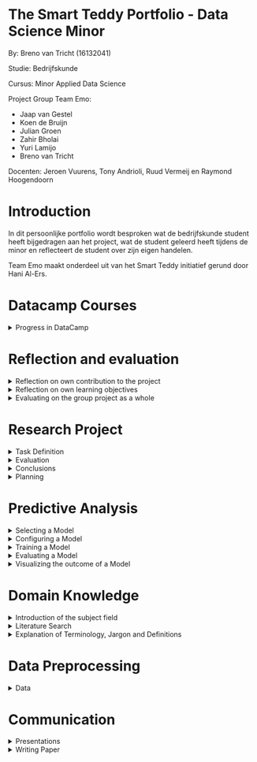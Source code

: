 # The Smart Teddy Portfolio - Data Science Minor
By: Breno van Tricht      (16132041)

Studie: Bedrijfskunde

Cursus: Minor Applied Data Science

Project Group Team Emo: 
- Jaap van Gestel 
- Koen de Bruijn 
- Julian Groen 
- Zahir Bholai 
- Yuri Lamijo 
- Breno van Tricht

Docenten: Jeroen Vuurens, Tony Andrioli, Ruud Vermeij en Raymond Hoogendoorn

# Introduction
In dit persoonlijke portfolio wordt besproken wat de bedrijfskunde student heeft bijgedragen aan het project, wat de student geleerd heeft tijdens de minor en reflecteert de student over zijn eigen handelen. 

Team Emo maakt onderdeel uit van het Smart Teddy initiatief gerund door Hani Al-Ers.  

# Datacamp Courses

<details><summary>Progress in DataCamp</summary>

![](Images/Datacamp-Courses.png)

In de eerste week was het haalbaar en goed te doen voor mij om één datacamp course af te ronden, de week daarop werden dat er 4 en dat was net te veel voor mij. Ik had zelf nog nooit geprogammeerd en dit was compleet nieuw voor mij. Hier is toen een kleine achterstand ontstaan waardoor er achter de volgende courses “late” bij staat. Gedurende de minor liep ik gemiddeld anderhalve week achter op de datacamp deadlines.

</details>


# Reflection and evaluation


<details><summary>Reflection on own contribution to the project</summary>


**Situatie**

Begin dit schooljaar ben ik begonnen met de Minor Applied Data Science op de Haagse Hogeschool. Ik had aan het begin veel vertrouwen dat ik veel zal gaan leren tijdens deze minor. Ik koos een minor buiten mijn eigen studierichting en zag dit als een grote uitdaging. 
Het Smart Teddy team waar ik onderdeel van uitmaakte werkte aan emotieherkenning bij ouderen met dementie. Dit werd gedaan met behulp van audio. Dit team bestond grotendeels uit software engineer studenten. Dit project had ik gekozen omdat ik geïnteresseerd ben in psychologie en ik hier graag onderzoek naar wilde doen. Tijdens de minor wilde ik gebruik gaan maken van de kennis en kwaliteiten uit mijn studie bedrijfskunde.   


**Taak**

Doordat ik minder snel op dezelfde golflengte was met de programmeurs over de technische kant, heb ik aangeboden om andere onderzoekstaken op me te nemen. Denk hierbij aan het opstarten van het onderzoek, de richtlijnen vormgeven, het woord nemen bij meetings, onderzoek doen naar het onderwerp/probleem, de research proposal opzetten en het schrijven van de paper. Ook het online contact met bijvoorbeeld de probleemeigenaar Hani werd een van mijn taken. Hani verwachtte op een gegeven moment dat wij bij elke meeting een presentatie hielden. Verder kreeg ik de onderzoekende taak om de emoties te verkennen en te oriënteren welke wij zouden gaan classificeren.


**Actie**


Ik had aan mijn projectgroepje voorgesteld om de presentaties voor Hani op mij te nemen en hier een leidende rol in te spelen. Mochten er dingen niet lekker lopen of verkeerd gaan meldde ik dat bij Hani en hadden hij en ik in het bijzijn van de groep hier discussies over. Er was een andere student die geen programmeur van aard was in mijn groepje, Zahir. Zahir en ik hebben veel onderzoek gerichte taken op ons genomen. Zo hebben wij bijvoorbeeld samen onderzoek gedaan, een research proposal gemaakt en zijn we begonnen aan de research paper. In de research proposal hadden we als eerste voor de evaluatiemethode recall gekozen, omdat dat ons het meest voordehand liggend leek. Achteraf bleek dat niet zo te zijn. Dit onderwerp is vaak met de docenten besproken waarbij ik terugkoppeling heb gekregen van Tony en Jeroen. Daarnaast heb ik ook naar Hani zijn mening gevraagd om zo een compleet beeld te krijgen. Hiernaast heb ik mij als enige gefocust op de ziekte dementie in het algemeen. 

**Resultaat**

Het heeft goed gewerkt om op deze manier te handelen. Ik heb alle presentaties voor Hani mogen doen en heb het contact via Teams met docenten geregeld wanneer er vragen waren.	Ik vond het een fijne rol om aan de onderzoekende kant van het project te zitten. Ik had uiteindelijk ook de ruimte gekregen om mee te kunnen helpen met het programmeren en vond het fijn om ook hier een bijdrage te kunnen leveren. Daarnaast heb ik mij verdiept in de ziekte dementie, dit vond ik erg interessant en dit hielp heel erg bij het vorm geven van het project. Dit was me goed afgegaan en ik vond het een leuke taak. De research proposal is naar alle docenten toegestuurd en was na een aantal puntjes feedback in orde.


**Reflectie**

Door mij te richten op de onderzoekende taken als contributie aan het project, heb ik veel geleerd over onderzoek doen. Zo weet ik nu hoe je een research proposal opstelt, hoe je in online databanken op zoek gaat naar relevante artikelen over een bepaald onderwerp en hoe je een research paper schrijft. Ik ben tevreden over mijn handelingen en ben ook blij dat ik tijdens deze minor vaak heb mogen presenteren. Dit vond ik eerst nog erg spannend. De anderen zijn ook blij geweest dat zij het contact met Hani en de presentaties voor hem los konden laten. Hier heb ik van mijn medestudenten meerdere malen complimenten over gekregen.


</details>



<details><summary>Reflection on own learning objectives</summary>


**Situatie**

Ik had erg veel interesse in programmeren doordat ik een visie van mijn toekomst heb waarin ik graag wil gaan ondernemen en een online start-up wil gaan runnen. Ik vind data erg interessant en hier deed ik al het een en ander mee. Zo heb ik bij mijn vorige stageplek, een online marketingbureau, veel met Google Analytics gespeeld en vond ik dit super interessant. In het marketingbureau waar ik stageliep werd ook gebruik gemaakt van Machine Learning en hier was ik nieuwsgierig naar. Om hier meer over te leren heb ik gekozen voor de Minor Applied Data Science.

**Taak**

In welke sector ik een start-up wil beginnen, weet ik nog niet precies, maar ik weet wel dat ik dit het liefst online doe en daar komt ongetwijfeld programmeren bij kijken. Om hier een handigheidje in te creëren en meer van te begrijpen ben ik de Minor Applied Data Science gaan volgen. Hier komen beide werelden in een, zo wil ik graag meer leren over programmeertalen en dit ook toepassen op real world data. Ik had van een aantal bronnen vernomen dat Python een relatief makkelijke programmeertaal is en ik had als leerdoel gesteld dat ik in ieder geval de basis hiervan kon beheersen. Ik had de verwachting gesteld om tijdens de minor erachter te komen of Data Science en programmeren wat voor mij is. Verder wil ik ook mijn onderzoeksvaardigheden uitbreiden, dit is iets wat in mijn studie vaak aan bod is gekomen alleen heb ik nog nooit mogen ervaren hoe dat is met een technisch vraagstuk. Ik wilde mijn kennis verrijken met de werking van machine learning en de gedachtegang van programmeertalen.  


**Actie**


Om de basis van Python te leren beheersen heb ik gedurende de minor veel aandacht besteed aan de courses van Datacamp. De lectures van Jeroen hebben mij veel geleerd over verschillende modellen en de lectures van Tony over onderzoek doen zijn mij goed bijgebleven. Scrum was voor mij voorafgaand aan de minor onbekend. Met behulp van het bouwen van lego en het gebruik van scrum gedurende de minor, heb ik meer kennis over de toepasbaarheid hiervan.
Hiernaast heb ik ook veel kunnen leren van mijn projectgroepje. Zij stonden altijd klaar wanneer ik een vraag had over een stukje code of wanneer ik vastliep met het onderzoek.

**Resultaat**

De Datacamp courses waren erg interessant en handig in elkaar gezet. Ik vond het heel fijn om hier doorheen te lopen en ik ben een stuk beter gaan begrijpen hoe een computer denkt en handelt. Deze courses gecombineerd met de klassikale lessen werkte erg goed om de niet-programmeurs zoals ik bij te spijkeren. Door deze kennis direct toe te passen tijdens ons project en de hackathon heb ik het gevoel gekregen dat ik de basis van Python onder de knie heb.

**Reflectie**

Ik vind dat ik het goed heb gedaan en ben tevreden met de geboekte resultaten tijdens de minor. Door de meetings met Tony heb ik veel geleerd over het onderzoek doen in de technische sector. De gesprekken met Tony heb ik altijd heel prettig ervaren en ik vond het fijn om samen te sparren over ideeën. Deze manier van kritisch denken neem ik mee en kan ik gaan toepassen op andere situaties. Daarnaast heb ik geleerd dat ik programmeren en/of machine learning super interessant vind, maar dat dit toch niet helemaal voor mij is weggelegd. Ik ben blij dat ik deze kennis heb opgedaan en dat ik heb mogen ervaren hoe het is om onderzoek te doen naar een technisch vraagstuk.

</details>



<details><summary>Evaluating on the group project as a whole</summary>

**Situatie**

Tijdens de Minor Applied Data Science maakte ik deel uit van Team Emo. Team Emo bestaat uit een groep van 6 studenten. 4 van de 6 studenten studeren ICT en hebben als richting Software Engineering gekozen, 1 student studeert Bestuurskunde en als laatste studeer ikzelf Bedrijfskunde. Verschillende studies betekent verschillende kennis en invalshoeken. Iedereen studeert op de Haagse Hogeschool, waardoor wij ook wel herkend worden als het groepje waar de docent Nederlands mee kan praten tijdens meetings.

**Taak** 

Toen wij elkaar ontmoetten tijdens de kick-off, bleek het dat de programmeurs elkaar onderling al kenden. 3 van de 6 kenden elkaar van vorige projecten. Dit was erg fijn en zorgde ervoor dat er snel een relaxte sfeer was. Ik wist niet meteen wat mijn rol was in de groep en ik wist ook niet wat er van mij verwacht ging worden. Ook wist ik niet zo goed wat ik van mijzelf moest verwachten. Op dag 1 probeerde ik een beetje de leidende rol te nemen. 

**Actie** 

Wij wilden meteen op de eerste dag een taakverdeling, rolverdeling en afspraken maken over hoe we alles zouden gaan doen tijdens de minor. Ook wilden wij de meetings met docenten meteen plannen zodat wij goed van start konden gaan. Jaap heeft toen, met zijn docenten privilege, lokalen gereserveerd voor de meetings met docenten. Yuri is onze scrum master geworden. Wij hebben gedurende de minor gewerkt met sprints van 2 weken. De taken werden onderling per sprint verdeeld. Het contact werd geregeld via een Discord server die werd aangemaakt. Hierop vond elke dag de daily stand-up plaats en hielden wij elkaar op de hoogte over de status van het project en bijbehorende taken. Op de dagen dat wij fysiek aanwezig moesten zijn voor een college of meeting, werkten wij samen aan het project op school. Op de andere dagen deden wij dit vanuit huis.

**Resultaat** 

Ik vond het in het begin lastig om een rol te vinden die bij mij pastte tijdens het project. Ik had namelijk geen kennis over scrum en wist helemaal niks van programmeren af. Het merendeel van mijn groepje bestond uit programmeurs en hadden wel ervaring met scrum. Hierdoor moest ik soms terug te vallen op de kennis van mijn projectleden. Yuri is de gehele minor onze scrum master geweest. Er kwam al snel naar voren dat Jaap de leiding nam.

**Reflectie**

Het project en de samenwerking tussen de studenten verliep erg soepel. Ik had graag de leiding willen nemen tijdens het project, maar dat bleek erg lastig. Gelukkig nam Jaap snel de leiding, dit was erg fijn en ik ben hem hier dankbaar voor. Ik was blij toen ik hoorde dat een andere student in mijn groepje niet weet hoe programmeren te werk gaat. Tijdens de minor heb ik mij veel gericht op het onderzoeksaspect en heb ik in mindere mate een bijdrage kunnen leveren bij het programmeren aan het project. Het was prettig om op de Discord server met elkaar contact te leggen over het project en ik ben van mening dat iedereen gemotiveerd was. Toch mistte ik ergens het persoonlijk contact tijdens het project. Dit ben ik namelijk gewend uit mijn vorige projectgroepen tijdens de studie Bedrijfskunde. Op de studie Bedrijfskunde zitten veel extraverte studenten waar ik als introvert sneller bevriend mee raak. We waren allemaal erg gefocust op het project waardoor er weinig tijd over was om ook persoonlijk contact te maken. Dit deed niet af aan de resultaten.


</details>


# Research Project
<details><summary> Task Definition</summary>

**Context**

Smart teddy is een therapeutisch compagnon die geplaatst zal gaan worden bij senioren thuis. Deze senioren zitten in de beginnende fase van dementie. Dementie is een verzamelnaam voor ruim vijftig ziektes, de meest voorkomende vorm is Alzheimer. Dementie is een ingewikkelde en ingrijpende ziekte die veel vragen oproept. 
De Smart Teddy zal gebruikt gaan worden om de quality of life (QoL) te monitoren bij senioren in de beginnende fase van dementie. Dit zal gedaan worden door een aantal sensoren en een hiervan is een microfoon die audio zal opnemen. Gecombineerd met de software in de base station zal dit rapporten produceren over de qualite of life. 

In de minor zijn er meerdere groepen bezig met dit vraagstuk. Zo bestaat er ook het team Nourishment, zij houden zich bezig met de eet/drink geluiden van de senior. Ook is er een team dat zich verdiept in de dialogen die gevoerd worden door de senior, dat is team Dialogue. 

Ik maak onderdeel uit van Team Emo, wij hebben ons bezig gehouden met het detecteren van emoties uit audio. Het detecteren van emoties kan voor veel voordelen zorgen. Dementerende ouderen tonen vaak minder emoties wanneer zij zich in een later stadium van dementie bevinden. In het begin van de ziekte tonen de senioren vaak boze emoties. Dit komt doordat ze meestal niet meteen kunnen accepteren of beseffen wat er met ze aan de hand is.

Door bij te houden hoe vaak bepaalde emoties getoond worden, kan de patient beter gemonitord worden. Deze informatie geeft indicaties over de quality of life. Verzorgers en andere health experts kunnen zo beter overzicht houden over hoe het met de senioren gaat.

**Hoofdvraag**

Ik heb veel gewerkt aan het creeren van onze hoofdvraag, na de hoofdvraag te bespreken met alle docenten hebben wij gekozen voor:

> Which machine learning models achieve the highest precision classifying emotions, using datasets containing audio with labelled vocal emotional expressions recorded in a professional recording studio, to recognize emotions within household environments?


Het eerste deel van de hoofdvraag is tot stand gekomen doordat wij gaan onderzoeken welke machine learning model de beste resultaat levert. Het beste resultaat wordt bepaald door de metriek "precision". Hier is veel discussie rondon ontstaan en zal straks meer aan bod komen in het kopje Research Proposal hieronder. 

Het tweede deel van de hoofdvraag slaat op het feit dat wij geen real life data van dementerende ouderen hebben ontvangen. Hierdoor hebben wij er het beste van moeten maken. Dit hebben wij gedaan door gebruik te maken van een gelabelde dataset die ook in andere onderzoeken gebruikt werd.

Het derde deel na de laatste komma is het onderdeel wat wij willen uitbreiden aan bestaand onderzoek. Er is al onderzoek gedaan naar emotieherkenning, maar wij wilden dit beter toepasbaar maken op ons probleem. Zo hebben wij ervoor gekozen om geluiden toe te voegen die je ook in een huishouden tegen zou kunnen komen. Hierdoor bootsen wij de omgeving na waar de teddybear in de toekomst functioneel zal gaan zijn.

**Deelvragen**

>1. Which machine learning algorithms are available in literature to classify emotions from audio? 

>2. Can the known methods of classifying be reproduced with the same precision/recall on the available dataset?

>3. How can precision in machine learning algorithms be improved for the RAVDESS and CREMA-D datasets?

>4. How will balancing the dataset impact the precision of the algorithm?

**Research Proposal**

De research proposal is geschreven door Zahir en ik. In de research proposal staan de onderzoeksvragen waar wij antwoord op willen en de methoden die we daarvoor willen gebruiken.

Hiermee hebben wij een goede basis gelegd voor de start aan de research paper. In de proposal staan alle stapsgewijze veranderingen aan de hoofdvraag genoteerd. Hieronder staat de scope van het project uitgelegd. De hoofdvraag is opgesplitst in deelvragen en de gekozen evaluatiemethode wordt uitgelegd. Ook staat er al een begin aan de related work in voor in de paper, deze is gemaakt door Yuri.

De research proposal kunt u [hier](https://docs.google.com/document/d/1NxFVP1G9DyZr4Q7_GdJvULewCiscxtOvygtyHUCDSeE/edit#heading=h.toqny89ut4bx) vinden.


</details>

<details><summary> Evaluation</summary>

Gedurende de minor was het niet mogelijk om alle experimenten uit te voeren. Hierdoor zijn er nog een aantal dingen die gedaan zouden kunnen worden om ons onderzoek te verbeteren.

**Model trainen met audio van de doelgroep (senioren in beginnende fase van dementie)**

Het model dat wij gemaakt hebben kan met een precision van 84% de emotie herkennen in een stand-out set. Dit is een mooi resultaat, maar hierdoor is het nog onzeker hoe goed het model zou werken op real world data. Wanneer de eerste prototypes van de Smart Teddy bij senioren komen te staan en er daadwerkelijke audio data verzameld wordt zou het model beter getraind kunnen worden. De audio die wij hebben gebruikt is redelijk clean en dat is ook de reden waarom wij achtergrond geluiden hebben toegevoegd om het lastiger te maken.

**Meer datasets toevoegen**

Het onderzoek was in de eerste instantie gedaan met twee datasets, [RAVDESS](https://www.kaggle.com/uwrfkaggler/ravdess-emotional-speech-audio) en [CREMA-D](https://www.kaggle.com/ejlok1/cremad). Toen de datasets [TESS](https://www.kaggle.com/ejlok1/toronto-emotional-speech-set-tess) en [SAVEE](https://www.kaggle.com/barelydedicated/savee-database) werden toegevoegd werd de precisie verhoogd. Er zou gekeken kunnen worden naar het toevoegen van meer soortgelijke audio datasets met gelabelde emoties. In "future work" van de [research paper](Files/Research_Paper_Emotions.pdf) zijn er een paar dataset kandidaten genoemd: eNTERFACE, EMO-DB, DES en SUSAS.

**Toevoegen of weg laten van emoties**

Er zou nog gekeken kunnen worden naar de geclassificeerde emoties. Op dit moment hebben we het model getraind 4 gekozen emoties. Dit is gedaan omdat dit de beste resultaat opleverde met de gekozen parameters. Het is ook mogelijk om met een verzorger of medisch professional te kijken naar relevante emoties van dementerende ouderen. De parameters learning rate en batch size zouden getuned kunnen worden.


</details>

<details><summary> Conclusions </summary>

Om de hoofdvraag te kunnen beantwoorden hebben wij veel verschillende modellen gebruikt om te achterhalen welk het beste presteert. Hiervoor hebben wij als eerst KNN, MLP, Logistical Regression en SVM gebruikt. Ieder projectlid had zijn eigen model gekregen om aan te sleutelen. Zo heb ik de KNN mogen maken. Hier kwam uit dat SVM en KNN het beste presteren. Echter scoort de KNN 100% op de training accuracy en is dus aan het overfitten. De resultaten per emotie en augmentatietype zijn terug te vinden in deze [Spreadsheet](https://docs.google.com/spreadsheets/d/1wc8sp6qxJ8SR_4TogPoZNkbWzzibx6kIHkYBRkAg0OI/edit#gid=995783680)

Uit onderzoek kwam al snel naar voren dat CNN een veelgebruikte methode was voor ons probleem. Hier zijn wij op gaan focussen na het uitproberen van de hiervoor genoemde modellen. Het voorgestelde CNN model in de [paper](Files/Research_Paper_Emotions.pdf) kan de emoties: happy, angry, neutral en sad exclusief huishoudelijke geluiden detecteren met een precision van 84%. Inclusief huishoudelijke achtergrond geluiden kwam er een precision van 80% uit. Deze resultaten laat zien dat, zoals verwacht, achtergrond geluiden toevoegen een negatieve impact heeft op de precision. Deze achtergrond geluiden zijn kunstmatig toegevoegd en zouden wellicht niet representeerbaar zijn voor de geluiden die je tegen zou kunnen komen in bijvoorbeeld de woonkamer van een senior. 

Uit ons onderzoek valt te concluderen dat emoties herkennen met een CNN functioneert. Hier kan nuttige informatie uit gehaald worden voor de quality of life. Denk bijvoorbeeld aan schommelingen in emoties of aanhoudende negatieve emoties. Hiermee kan een verzorger bepalen of er ingegrepen moet worden bij een senior en/of hij/zij nog in staat is om alleen te wonen.


</details>

<details><summary>  Planning</summary>

Team Emo had ervoor gekozen om de Agile Scrum-methode te hanteren. Meer dan de helft was hier bekend mee en vond dit een fijne methode om mee te werken. Voor mij was dit echter nieuw. Ik heb hier veel over geleerd tijdens de workshop van Tony. Wij hadden besloten om een vaste scrummaster aan te wijzen en Yuri kreeg deze rol.

---

<details><summary> Scrumboard- Github</summary>

Voor de sprintplanning maakten wij gebruik van Github. Deze repository is vormgegeven door Koen. Wij werkten eerst met sprints van één week. Na een aantal sprints hebben wij dat veranderd naar sprints van 2 weken. Dit vonden wij beter aansluiten bij de taken en de weekplanning qua meetings, presentaties en colleges. Elke sprint werden de taken vertaald naar user stories door de scrummaster Yuri. Vervolgens werden de user stories verdeeld over de projectleden. Zo had iedereen overzicht over wat er gedaan moest worden en hadden we inzicht wat door wie werd gedaan tijdens de sprint.

Hieronder is weergeven hoe we ons board vorm hebben gegeven. In de linkerkolom "To-do", in het midden "In progress" en "Waiting for feedback" en in de rechterkolom "Done".

![](Images/Scrumboard.png)

Hieronder volgt een overzicht van alle user stories waaraan ik heb gewerkt:

![](Images/User_Story1.png)

![](Images/User_Story2.png)

![](Images/User_Story3.png)

</details>

---

<details><summary> Roadmap - Miro</summary>

In de eerste paar weken vonden wij het erg lastig om het overzicht te houden over alle werkzaamheden die verricht moesten worden om de minor succesvol af te ronden. Hiervoor hadden we toen gezamenlijk een roadmap van gemaakt. De roadmap is heel het project als rode draad gebruikt om te bepalen welke user stories er gemaakt moesten worden en wat de opeenvolgende taken zullen gaan zijn.

![](Images/Emotions_Roadmap.jpg)

</details>

---

<details><summary> Daily Standup - Discord</summary>

Dagelijks hadden wij een Daily Standup. Deze werd op de maandag en woensdag fysiek gehouden omdat dat de dagen waren dat wij op school aanwezig waren. De overige 3 weekdagen werd de standup via Discord gehouden. Tijdens de standup bespraken wij per persoon wat diegene gister gedaan had en wat diegene vandaag van plan is om te gaan uitvoeren. Ook was er ruimte om te delen waar je tegen aan liep en werd er besproken hoe dat opgelost zou kunnen worden.   

</details>

---

<details><summary> Retrospective - Fraankly</summary>

De retrospective werd eenmaal in de 2 weken gehouden aan het eind van de sprint. Deze vond plaats met behulp van de website Fraankly. Hierin konden we aangeven wat we vonden dat er goed ging, wat er minder goed ging en wat we zouden willen veranderen. Vervolgens kon je stemmen op de kaarten die jij het belangrijkst vond en werden er actiepunten uit opgesteld. Hieronder is een voorbeeld te zien van hoe een retrospective erbij ons uitzag. Op onze [Github](https://github.com/koendebruijn/Emotions/wiki/Retrospective) zijn de overige retrospectives te vinden.

![](Images/Retrospective.png)

</details>

---

<details><summary> Refinement - Discord</summary>

Halverwege de sprint werd er een refinement gehouden op Discord. Tijdens de refinement werd de scrumboard gestreamd. Zo kon iedereen mee kijken hoe het gaat met de gemaakte user stories. In deze meeting keken we naar de stand van zaken en werd ingeschat of het haalbaar was om de geplande taken af te ronden. Naast de scrumboard op Github werd er ook gekeken naar de Roadmap op Miro.

</details>


</details>


# Predictive Analysis

<details><summary>Selecting a Model </summary>

Voor ons onderzoek moesten wij een manier vinden om emoties te herkennen uit audio. Wij hebben gebruik gemaakt van: MLP, Logistic Regression, KNN, SVM en CNN.
Elk projectlid kreeg een taak om een machine learning model op zijn bord te nemen. Ik heb samen met Jaap gewerkt aan een KNN model. De voornaamste reden dat we dit model gekozen hebben is omdat dit toendestijds uitgelegd werd tijdens een college van Jeroen. No Free Lunch Theorem ondersteund deze keuze, we moeten meerdere modellen proberen om te zien wat er het best werkt.  Samen met de kennis uit de colleges, de ervaring met Datacamp en de hulp van een [YouTube Serie](https://www.youtube.com/playlist?list=PLzMcBGfZo4-mP7qA9cagf68V06sko5otr) genaamd Python Machine Learning Tutorial heb ik dit succesvol weten te doen.
 
Uit ons vooronderzoek kwam naar voren dat CNN waarschijnlijk het meest zal gaan opleveren. SVM en Logistic Regression werden ook besproken in een ander onderzoek. Hier volgt later meer over in het kopje Domain Knowledge. 

</details>


<details><summary> Configuring a Model</summary>

Om te achterhalen welke parameters het beste werken heb ik een Grid Search uitgevoerd. Deze grid search heb ik uitgevoerd met behulp van dit [artikel](https://medium.com/@erikgreenj/k-neighbors-classifier-with-gridsearchcv-basics-3c445ddeb657) en de hulp van Jaap. Jaap heeft toen dit model verder uitgewerkt. 

```python

def grid_search(model,x_train, x_test, y_train, y_test):
    #[1,3,5,7,9,11,13,15,17,19]
    n_neighbors = np.arange(1, 25)
    weights = ['uniform', 'distance']
    metric = ['euclidean', 'manhattan']
    param_grid = dict(n_neighbors=n_neighbors, weights=weights, metric=metric)

    clf = GridSearchCV(model, param_grid, cv=5, scoring='accuracy')
    clf.fit(x_train, y_train)

    print("Het model is gefit")
    print("Best parameters set found on development set:")
    print(clf.best_params_)
    print(clf.best_estimator_)
```

Toen Jaap de leiding nam in ons Pair Programming couple zijn we tot het uiteindelijke resultaat gekomen:

```python
class KNN(BaseModel):
    instance="KNN" 

    @classmethod
    def grid_search(self,model,x_train, x_test, y_train, y_test,scoring):
       #[1,3,5,7,9,11,13,15,17,19]
        n_neighbors = np.arange(1, 8)
        weights = ['uniform', 'distance']
        metric = ['euclidean', 'manhattan']
        param_grid = dict(n_neighbors=n_neighbors, weights=weights, metric=metric)
        
        start_time = time.perf_counter()
        clf = GridSearchCV(model, param_grid, cv=5, scoring=scoring, n_jobs=5) 
        end_time = time.perf_counter()
        print(f"Duration Gridsearch: {end_time - start_time:04f}")
        
        start_time = time.perf_counter()
        clf.fit(x_train, y_train)
        end_time = time.perf_counter()
       
        # SAVING MODEL
         print("Saving model")
         dt = datetime.today().strftime('%Y-%m-%d-%H:%M:%S')
         filename = './pkls/'+dt+'-knn.pkl'
         print(filename)
         joblib.dump(clf, filename)
        
        print(f"Duration fitting: {end_time - start_time:04f}")
        print()

        print("Best parameters set found on development set:")
        print(clf.best_params_)
        print(clf.best_estimator_)
        print()

        super().model_accuracy(clf, x_train, x_test, y_train, y_test)
```

</details>



<details><summary> Training a Model</summary>

Onderstaand is het stukje code dat ik heb samen met Jaap heb geschreven om het model te trainen en te achterhalen welke parameters het best zullen gaan presteren.

```python
def model_accuracy(model, X_train, X_test, y_train, y_test):

    # Train accuracy
    y_pred = model.predict(X_train)
    accuracy = accuracy_score(y_train, y_pred)
    print("Train accuracy is: {}".format(accuracy))

    # Test accuracy
    y_pred = model.predict(X_test)
    accuracy = accuracy_score(y_test, y_pred)
    print("Test accuracy is: {}".format(accuracy))

    # Recall & Precision score
    print(f"Recall: {recall_score(y_test, y_pred, average=None)}")
    print(f"Precision: {precision_score(y_test, y_pred, average=None)}")
    print("\n")
    print(classification_report(y_test, y_pred))      

train_model(CREMA_D_JSON_FILE_NAME)
train_model(RAVDESS_JSON_FILE_NAME)
```

Nadat Jaap de leiding nam was dit wat we ervan gemaakt hebben.

```python
    @classmethod
    def train(self, data, scoring="precision_weighted"):

        train = data["train"]
        test = data["test"]

        x_train = np.array(train['features'])
        y_train = np.array(train['emotions'])
        x_test = np.array(test['features'])
        y_test = np.array(test['emotions'])
        
        #GridSearch
        self.grid_search(KNeighborsClassifier(), x_train, x_test, y_train, y_test,scoring)
```

Het trainen van het KNN-model heb ik meerdere keren gedaan met verschillende cross-validation waardes om te kijken wat de gevolgen hiervan zouden zijn. Hieronder is te zien wat het resultaat is van het runnen van de bovenste versie, die gemaakt is door mij. Hier heb ik verder op geëvalueerd.

![](Images/knn_uitkomstvoorbeeld.png)

</details>


<details><summary> Evaluating a Model</summary>

In onderstaande afbeelding is te zien wat de resultaten waren van de verschillende cross validation waardes op het KNN-model. Het valt meteen op dat de training accuracy 100% is bij elke cv-waarde op RAVDESS dataset. Dit betekent dat het model aan het overfitten is. Hieruit is te concluderen dat KNN niet de beste optie is voor het herkennen van emoties uit audio.

![](Images/KNN_uitkomsten.png)

Alle machine learning models zijn naast elkaar gelegd om te kijken wat onderling de resultaten waren van onze modellen. Deze zijn [hier](https://docs.google.com/spreadsheets/d/1SGjHORuv2V7R-UGH_zaVUPe-bFol-A4_j-msHxtJBgM/edit#gid=0) te vinden.



</details>



<details><summary> Visualizing the outcome of a Model</summary>

Voor de KNN is verder geen visualisatie opgesteld. Wel heb ik dat voor een ander model gedaan. Ik had een Linear Regression model gemaakt om te spelen met de kennis en vaardigheden die ik had opgedaan. Dit is gedaan op de "Student Performance Data Set" van [UCI](https://archive.ics.uci.edu/ml/datasets/Student+Performance), Center for Machine Learning and Intelligent Systems. 

De Jupyter Notebook voor het model is [hier](https://datascience.hhs.nl:8888/user/16132041/notebooks/Breno/Test%20Models/Linear%20Regression%20Testing/Linear%20Regression%20Training%20Best.ipynb#) te vinden.

Hieronder is de scatter plot te zien die de correlatie toont tussen de Final Grade en de hoeveelheid Failures. Hieraan is af te lezen dat als een student bij andere vakken al eens gefaald heeft, hij/zij lager scoort op de final test "G3". 

![](Images/output_0_2.png)

</details>


# Domain Knowledge

<details><summary>Introduction of the subject field</summary>


Smart teddy is een therapeutisch compagnon die geplaatst zal gaan worden bij senioren thuis. Deze senioren zitten in de beginnende fase van dementie. Dementie is een verzamelnaam voor ruim vijftig ziektes, de meest voorkomende vorm is Alzheimer. Dementie is een ingewikkelde en ingrijpende ziekte die veel vragen oproept ([source](https://www.alzheimer-nederland.nl/dementie)).  

De Smart Teddy zal gebruikt gaan worden om de quality of life (QoL) te monitoren bij senioren in de beginnende fase van dementie. Dit zal gedaan worden door een aantal sensoren en een hiervan is een microfoon die audio zal opnemen. Gecombineerd met de software in de base station zal dit rapporten produceren over de qualite of life van de senior. 

Ik maak onderdeel uit van Team Emo. Team Emo maakt onderdeel uit van het Smart Teddy initiatief gerund door Hani Al-Ers. Wij hebben ons bezig gehouden met het detecteren van emoties uit audio. Het detecteren van emoties kan voor veel voordelen zorgen. Dementerende ouderen tonen vaak minder emoties wanneer zij zich in een later stadium van dementie bevinden. In het begin van de ziekte tonen de senioren vaak boze emoties. Dit komt doordat ze meestal niet meteen kunnen accepteren of beseffen wat er met ze aan de hand is.

Door bij te houden hoe vaak bepaalde emoties getoond worden, kan de patient beter gemonitord worden. Deze informatie geeft indicaties over de quality of life. Verzorgers en andere health experts kunnen hiermee beter overzicht houden over hoe het met de senioren gaat.

</details>


<details><summary> Literature Search</summary>

Ik heb in het begin veel onderzoek gedaan naar de emoties die geclassificeerd moesten worden. In Sprint 2 om precies te zijn. Hier had ik een bijbehorende user story bij gekregen die hieronder weergeven is. Het was heel interessant om meer over deze ziekte te leren kennen.Achteraf had ik hier te breed naar gekeken en was het niet heel erg bruikbaar voor ons project. Uiteindelijk hebben we het project uit moeten voeren met de datasets die we online gevonden hadden, wat onze keuzes beperkt.

![](Images/domain1.png)

[Factsheet about Dementia in the Netherlands](https://www.alzheimer-nederland.nl/factsheet-cijfers-en-feiten-over-dementie)

[The Psychological and Emotional Impact of Dementia](https://www.alzheimers.org.uk/get-support/help-dementia-care/understanding-supporting-person-dementia-psychological-emotional-impact) 

[Dementia Symptoms](https://www.dementia.com/symptoms.html)

---

Ook hebben we gezamenlijk gezocht naar bestaande methodes voor emotieherkenning uit audio. De papers met een paars vinkje zijn als de belangrijskte soortgelijke onderzoeken ervaren. Deze user story was in eerste instantie niet aan mij toegewezen, ik weet niet meer zo goed waarom. Later kon ik hieraan mee werken om op zoek te gaan. Ik heb toen een Github repo gevonden waarin gebruik werd gemaakt van de database [RAVDESS](https://www.kaggle.com/uwrfkaggler/ravdess-emotional-speech-audio) en [SAVEE](https://www.kaggle.com/barelydedicated/savee-database). RAVDESS was de database waar wij potentie in zagen en verder mee zijn gegaan. Verder werd de repo niet heel goed bekeken door de medestudenten, mij werd toendestijds verteld dat github te praktisch gericht is en ik accepteerde dat het veel te vroeg was hiervoor. Vind het ergens wel jammer dat we hier verder niet meer naar gekeken hebben. De user story hiervoor is hieronder te zien. 

![](Images/domain2.png)

[Github: Speech Emotion Analyzer](https://github.com/MITESHPUTHRANNEU/Speech-Emotion-Analyzer) 

[ieee: A Speech Emotion Recognition Solution-based on Support Vector Machine for Children with Autism Spectrum Disorder to Help Identify Human Emotions](https://ieeexplore.ieee.org/document/9249147)

[ieee: Speech Emotion Detection using IoT based Deep Learning for Health Care](https://ieeexplore.ieee.org/abstract/document/9005638/authors#authors)


</details>


<details><summary> Explanation of Terminology, Jargon and Definitions</summary>

Ambient sounds - Huishoudelijk geluiden, die je tegen zou kunnen komen in een huis

Convolutional Neural  Network  (CNN) - Is een kunstmatig neuraal netwerk, meestal toegepast om visuele beelden te analyseren

Classificatieanalyse - Voorspellen van een label

CREMA-D - Audio dataset van gesproken zinnen waarvan de emoties  gelabeld zijn

Datacamp - Online leeromgeving voor Data Science

Dementie - Is de naam voor een combinatie van symptomen (een syndroom), waarbij de hersenen informatie niet meer goed kunnen verwerken

Emotie - Is een innerlijke beleving of moeilijk te omschrijven gevoel. De vier bekendste emoties noemt men angst, vreugde, boosheid en verdriet. Elk mens toont emoties.

Health Care - de georganiseerde verstrekking van medische zorg aan individuen of een gemeenschap

K-Nearest Neighbor (KNN) - Eenvoudig algoritme dat alle beschikbare cases en nieuwe cases classificeert bij meerderheid van stemmen van K Neighbors

Linear Regression - is een statistisch proces waarmee je een lineair verband tussen twee grootheden kan aantonen

Machine Learning Perceptron (MLP) - is een neuraal netwerk waarin de neuronen in verschillende lagen met elkaar verbonden zijn

Precision - Wordt gebruikt om de prestaties van classificatie- of informatie-ophaalsystemen te evalueren. Is het gedeelte van relevante variabelen tussen alle opgehaalde variabelen.

RAVDESS - Audio dataset van gesproken zinnen waarvan de emoties  gelabeld zijn

Recall - Wordt gebruikt om de prestaties van classificatie- of informatie-ophaalsystemen te evalueren. Recall wordt ook wel gevoeligheid genoemd.

Regressieanalyse - Voorspellen van een hoeveelheid

Research Proposal - Het onderzoeksplan waarin staat wat je wilt gaat doen en hoe je dat wilt gaan doen

SAVEE - Audio dataset van gesproken zinnen waarvan de emoties  gelabeld zijn

Smart Teddy - Het project waar gewerkt wordt aan het ontwikkelen van een teddybear die bij demente ouderen thuis staat die als ondersteuning dient

Speech - Het geheel aan talige klanken die door het menselijk lichaam met behulp van lucht uit de longen en het spraakkanaal worden voortgebracht

Support Vector Machine (SVM) - Supervised learning models met bijbehorende leeralgoritmen die gegevens analyseren voor classificatie en regressieanalyse

TESS - Audio dataset van gesproken zinnen waarvan de emoties  gelabeld zijn

Quality of Life - Verzamelnaam voor de uitkomst van meetinstrumenten bij het kwaliteit-van-leven-onderzoek waarmee men probeert uit te drukken hoe de beleving van de (on)-mogelijkheden van het actuele leven zich verhoudt tot die van het gewenste leven

</details>

# Data Preprocessing

<details><summary>Data</summary>

Tijdens de minor heb ik mij bijna niet bezig gehouden met het preprocessen van de data voor ons model. Ik zal dus ook niet alle punten bespreken van dit hoofdstuk zoals in de scoring rubrics vermeld staat aangezien dit voornamelijk door mijn projectleden gedaan is. Wel heb ik een paar dingetjes gedaan die in dit hoofdstuk passen. 

Tijdens de Hackaton heb ik actief meegedaan en hebben we gezamenlijk de data explored, cleaned en prepared. Een link naar onze Hackaton Notebook is [hier](https://datascience.hhs.nl:8888/user/16132041/notebooks/emo/project/Hackaton.ipynb) te vinden


Samen met Koen heb ik gewerkt aan een Dataset Loader voor de CREMA-D dataset. Koen maakte er een voor de RAVDESS dataset en ik deed dit voor dataset CREMA-D. Deze is toendestijds gebruikt om de datasets in te kunnen laden.

```python
%run ../source/pipeline/dataset_loader.ipynb
import json
class CremadPLoader(Loader):
    
    BASE="../preprocced data/data"
    instance="Crema-d Processed Loader"
    
    @classmethod
    def load_dataset(self, variant):
        dataset = {}
        
        train_path=f"{self.BASE}/train/crema-d/train_{variant}_crema-d_preprocessed_data.json"
        test_path=f"{self.BASE}/test/crema-d/test_{variant}_crema-d_preprocessed_data.json"
        
        with open(train_path) as train_data:
            dataset["train"] = json.load(train_data)
            
        with open(test_path) as test_data:
            dataset["test"] = json.load(test_data)
            
        return dataset
```

Later in het project hebben we dit omgezet tot één gezamenlijke dataset loader. Deze gezamenlijke loader is [hier](https://datascience.hhs.nl:8888/user/16132041/notebooks/emo/source/pipeline/dataset_loader.ipynb) te vinden.

</details>

# Communication

<details><summary> Presentations</summary>

---

Tijdens de minor waren er een aantal presentaties die gedaan moesten worden. De interne presentatie om de week, een presentatie voor Hani om de week, de Learning Lab en de externe presentaties. De presentaties voor Hani heb ik allemaal mogen doen. Bij de overige presentaties was niet van te voren bepaald wie die zou gaan doen. Ik heb mij kandidaat gesteld bij elke presentatie omdat ik daar graag beter in wil worden.

---

De interne presentaties waren voornamelijk gedaan door Jaap. Ik ging altijd mee naar voren voor ondersteuning en heb hier toen ook deel kunnen nemen aan de presentaties. De interne presentaties waar ik heb mee mogen presenteren staan hieronder vermeld. Hier had ik voornamelijk het woord over de Main Research Question, Research Proposal en andere onderzoekende taken:


[Interne Presentatie Week 4](https://docs.google.com/presentation/d/1VBQd9DZl8fIsv-5RBmLyrqp9_HKh1xJwpDcWu_B7I7g/edit#slide=id.gea50fed553_0_6)

[Interne Presentatie Week 6](https://docs.google.com/presentation/d/1HsTYFASqxeT0n3aWm5oJHQKAOU0aH2ChFHOztF_8-wU/edit#slide=id.gedadb8a670_3_0)

[Interne Presentatie Week 10](https://docs.google.com/presentation/d/1N9T62xSTJwfBfDu5KhDCf268zWk33ZWVv752YpY8zSk/edit#slide=id.g100a22f516d_0_82)

[Interne Presentatie Week 10](https://docs.google.com/presentation/d/1N9T62xSTJwfBfDu5KhDCf268zWk33ZWVv752YpY8zSk/edit#slide=id.g100a22f516d_0_82)

*(Als het goed is wordt er bij het openen gelinkt naar de specifieke dia)*

---

In de eerste paar meetings verliep het contact met Hani niet geweldig en waren wij soms ook niet goed genoeg voorbereid om het gesprek of om een discussie aan te gaan met Hani. Hani heeft toen voorgesteld om altijd een presentatie te maken en deze te presenteren. Vanaf presentatie week nummer 11 sloot Jelle bij ons aan. Jelle zit ook in dit vakgebied en was erg geinteresseerd waar wij mee bezig waren. Sinds dat moment heeft hij elke meeting bijgewoond. Alle presentaties voor onze product owner Hani heb ik gepresenteerd.

[Presentatie Hani Week 5](https://docs.google.com/presentation/d/1qrNHJH6cqTATocxjrqoc8u1Mdzrkl-Nj99uRyfylBmo/edit#slide=id.p)

[Presentatie Hani Week 8](https://docs.google.com/presentation/d/1olIzBfWSBZTIDrAKjIqnwSahwACmkKfAEFULk3foffc/edit#slide=id.p)

[Presentatie Hani Week 9](https://docs.google.com/presentation/d/1SUvTwHhTpL_T0HxaoeSOyDgE_OyNTGavJyxcbBUpp6E/edit#slide=id.p)

[Presentatie Hani Week 11](https://docs.google.com/presentation/d/1k2Ly1bdA8k35lY7myMH4tpMTBwY7Z_5OSPq31DkUVSw/edit#slide=id.p)

[Presentatie Hani Week 13](https://docs.google.com/presentation/d/18LSxUXswJbfFbnuHNBjXsbyp76UQy35qI5URQuQtltg/edit#slide=id.p)

[Presentatie Hani Week 15](https://docs.google.com/presentation/d/12v3rGTKVmE1WxA5l0Obaj4xzBKkD9JZS6ShX6yylbAU/edit#slide=id.p)

*Alle dia's zijn door mij gepresenteerd.*

---

Voor de externe presentaties besloten we vaak tijdens het samenstellen van de presentatie wie zou gaan presenteren. Ik vond dit leuk om te doen en heb ook bij elke externe presentatie mogen presenteren. Het verschilde per externe presentatie welke projectleden mee presenteerde.

[Externe Presentatie 1](https://docs.google.com/presentation/d/1s8yLUMx2hhJINx-23QsXn2dgf4osR5rwR3pb1_N6MCw/edit)

[Externe Presentatie 2](https://docs.google.com/presentation/d/1Q8pCSaHh-NOdmONjhDi91h5KIwgagx26fTpmsYayNGw/edit#slide=id.p)

[Externe Presentatie 3](https://docs.google.com/presentation/d/1zTva9BPbiWAARs8vM3S7Wy0qXT1pBUMSoa-8i74HjZQ/edit#slide=id.p)

*Bij externe presentatie 1 en 2 heb ik het kopje "Next Steps" gepresenteerd, bij externe presentatie 3 heb ik de intro gedaan en de "Recap" gepresenteerd.*

---

Ik heb ook de Learning Lab gepresenteerd samen met Zahir, Jaap en Koen. Onze Learning Lab ging over Support Vector Machines (SVM).

[Learning Lab SVM](https://docs.google.com/presentation/d/1NrmkkP36NY3_dqtBgHQRZkpA7xsUlrhc/edit#slide=id.p1)

*De introductie, voor en nadelen van SVM en de hyperparameters heb ik gepresenteerd. Dia 1 t/m 6.*

---

</details>

<details><summary> Writing Paper</summary>

Ik keek erg uit naar het schrijven van de Research Paper. Voordat we begonnen met het schrijven van de paper had ik een layout gemaakt van hoe onze paper ongeveer ingedeeld zou kunnen worden. Deze heb ik toen besproken met mijn projectleden en hier hebben wij van Tony feedback op gekregen. Desbetreffende Research Paper Layout kunt u [hier](https://docs.google.com/document/d/1X60FCTV-oK9eAKS9KQ81hX8ZSgNyez8vGyqV61jhlj8/edit#) vinden. Ik heb hiervoor naar soortgelijke papers gekeken die voor ons van belang waren en hun indeling vergeleken met elkaar. De layout van die papers staan kort vermeld in het document.

Zahir, Yuri en ik zijn tezamen begonnen met het schrijven van de paper. Jaap kwam relatief snel helpen en toen we iets verder waren met de paper waren sloten Julian en Koen aan. Yuri Zahir en ik hebben de introduction en background geschreven.  

De 3e alinea van Background is door mij alleen geschreven. Verder heb ik veel bijgedragen aan de Evaluation Method en is de Conclusion & Discussion door mij geschreven. Nadat elk hoofdstuk ingevuld was hebben wij de koppen bijelkaar gestoken om de puntjes op de i te zetten. We hebben alinea voor alinea alles behandeld en besproken of we het er mee eens waren. Op deze manier werd feedback van projectleden meteen verwerkt.

Voor de layout heb ik gebruik gemaakt van de officiële ieee template, deze heb ik [hier](https://www.ieee.org/conferences/publishing/templates.html) gevonden. 


[De Research Paper](Files/Research_Paper_Emotions.pdf)



</details>
